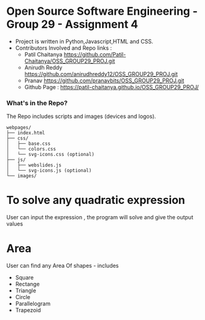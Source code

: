 # Open Source Software Engineering - Group 29 - Assignment 4 
 * Project is written in Python,Javascript,HTML and CSS.
 * Contributors Involved and Repo links :
   * Patil Chaitanya <https://github.com/Patil-Chaitanya/OSS_GROUP29_PROJ.git>
   * Anirudh Reddy <https://github.com/anirudhreddy12/OSS_GROUP29_PROJ.git>
   * Pranav <https://github.com/pranavbits/OSS_GROUP29_PROJ.git>
   * Github Page : https://patil-chaitanya.github.io/OSS_GROUP29_PROJ/

### What's in the Repo?
The Repo includes scripts and images (devices and logos).

```
webpages/
├── index.html
├── css/
│   ├── base.css
│   └── colors.css
│   └── svg-icons.css (optional)
├── js/
│   ├── webslides.js
│   └── svg-icons.js (optional)
└── images/
```
 
 
# To solve any quadratic expression

User can input the expression , the program will solve and give the output values

# Area

User can find any Area Of shapes - includes 
  * Square
  * Rectange
  * Triangle 
  * Circle 
  * Parallelogram 
  * Trapezoid
